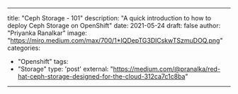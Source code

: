 
--- 

title: "Ceph Storage - 101"
description: "A quick introduction to how to deploy Ceph Storage on OpenShift"
date: 2021-05-24
draft: false
author: "Priyanka Ranalkar"
image: "https://miro.medium.com/max/700/1*IQDepTG3DlCskwTSzmuDOQ.png"
categories:
- "Openshift"
tags:
- "Storage"
type: 'post'
external: "https://medium.com/@pranalka/red-hat-ceph-storage-designed-for-the-cloud-312ca7c1c8ba"

---
